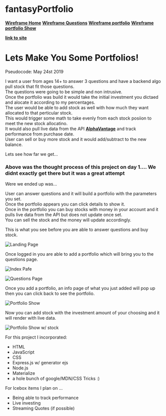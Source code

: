 # fantasyPortfolio

[**Wireframe Home**](https://wireframe.cc/ohG1NM)
[**Wireframe Questions**](https://wireframe.cc/umliqa)
[**Wireframe portfolio**](https://wireframe.cc/INmTg5)
[**Wireframe portfolio Show**](https://wireframe.cc/7jRl3l)


[**link to site**](https://dry-escarpment-82584.herokuapp.com/)

# Lets Make You Some Portfolios!

Pseudocode: May 24st 2019

I want a user from ages 14+ to answer 3 questions and have a backend algo pull stock that fit those questions.  
The questions were going to be simple and non intrusive.  
Once the portfolio was build it would take the initial investment you dictaed and alocate it according to my percentages.  
The user would be able to add stock as well with how much they want allocated to that perticular stock.  
This would trigger some math to take evenly from each stock posiion to meet the new stock allocatino.  
It would also pull live data from the API [**AlphaVantage**](ps://www.alphavantage.co/documentation/) and track performance from purchase date.  
User can sell or buy more stock and it would add/subtract to the new balance.  

Lets see how far we get...


### Above was the thought process of this project on day 1.... We didnt exactly get there but it was a great attempt 

Were we ended up was...  

User can answer questions and it will build a portfolio with the parameters you set.  
Once the portfolio appears you can click details to show it.  
Once in the portfolio you can buy stocks with money in your account and it pulls live data from the API but does not update once set.  
You can sell the stock and the money will update accordingly.  

This is what you see before you are able to answer questions and buy stock.  

![Landing Page](https://i.imgur.com/7g5NUu5.jpg)  

Once logged in you are able to add a portfolio which will bring you to the questions page.  

![Index Pafe](https://i.imgur.com/wVOGJc8.png)  

![Questions Page](https://i.imgur.com/FawobZ4.png)  

Once you add a portfolio, an info page of what you just added will pop up then you can click back to see the portfolio.  

![Portfolio Show](https://i.imgur.com/hTmOBEK.png)  

Now you can add stock with the investment amount of your choosing and it will render with live data.  

![Portfolio Show w/ stock](https://i.imgur.com/c1JRScF.png)

For this project I incorporated:

 * HTML
 * JavaScript
 * CSS
 * Express.js w/ generator ejs
 * Node.js
 * Materialize
 * a hole bunch of google/MDN/CSS Tricks :)

For Icebox items I plan on ...

* Being able to track performance
* Live investing
* Streaming Quotes (if possible)


